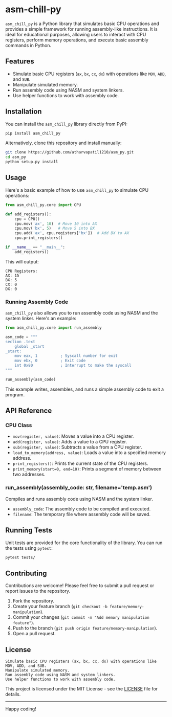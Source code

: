 # asm-chill-py

`asm_chill_py` is a Python library that simulates basic CPU operations and provides a simple framework for running assembly-like instructions. It is ideal for educational purposes, allowing users to interact with CPU registers, perform memory operations, and execute basic assembly commands in Python.

## Features

- Simulate basic CPU registers (`ax`, `bx`, `cx`, `dx`) with operations like `MOV`, `ADD`, and `SUB`.
- Manipulate simulated memory.
- Run assembly code using NASM and system linkers.
- Use helper functions to work with assembly code.

## Installation

You can install the `asm_chill_py` library directly from PyPI:

```bash
pip install asm_chill_py
```

Alternatively, clone this repository and install manually:

```bash
git clone https://github.com/atharvapatil1210/asm_py.git
cd asm_py
python setup.py install
```

## Usage

Here's a basic example of how to use `asm_chill_py` to simulate CPU operations:

```python
from asm_chill_py.core import CPU

def add_registers():
    cpu = CPU()
    cpu.mov('ax', 10)  # Move 10 into AX
    cpu.mov('bx', 5)   # Move 5 into BX
    cpu.add('ax', cpu.registers['bx'])  # Add BX to AX
    cpu.print_registers()

if __name__ == "__main__":
    add_registers()
```

This will output:

```
CPU Registers:
AX: 15
BX: 5
CX: 0
DX: 0
```

### Running Assembly Code

`asm_chill_py` also allows you to run assembly code using NASM and the system linker. Here's an example:

```python
from asm_chill_py.core import run_assembly

asm_code = """
section .text
    global _start
_start:
    mov eax, 1          ; Syscall number for exit
    mov ebx, 0          ; Exit code
    int 0x80            ; Interrupt to make the syscall
"""

run_assembly(asm_code)
```

This example writes, assembles, and runs a simple assembly code to exit a program.

## API Reference

### CPU Class

- `mov(register, value)`: Moves a value into a CPU register.
- `add(register, value)`: Adds a value to a CPU register.
- `sub(register, value)`: Subtracts a value from a CPU register.
- `load_to_memory(address, value)`: Loads a value into a specified memory address.
- `print_registers()`: Prints the current state of the CPU registers.
- `print_memory(start=0, end=10)`: Prints a segment of memory between two addresses.

### run_assembly(assembly_code: str, filename='temp.asm')

Compiles and runs assembly code using NASM and the system linker.

- `assembly_code`: The assembly code to be compiled and executed.
- `filename`: The temporary file where assembly code will be saved.

## Running Tests

Unit tests are provided for the core functionality of the library. You can run the tests using `pytest`:

```bash
pytest tests/
```

## Contributing

Contributions are welcome! Please feel free to submit a pull request or report issues to the repository.

1. Fork the repository.
2. Create your feature branch (`git checkout -b feature/memory-manipulation`).
3. Commit your changes (`git commit -m "Add memory manipulation feature"`).
4. Push to the branch (`git push origin feature/memory-manipulation`).
5. Open a pull request.

## License

    Simulate basic CPU registers (ax, bx, cx, dx) with operations like MOV, ADD, and SUB.
    Manipulate simulated memory.
    Run assembly code using NASM and system linkers.
    Use helper functions to work with assembly code.

This project is licensed under the MIT License - see the [LICENSE](LICENSE) file for details.

---

Happy coding!
